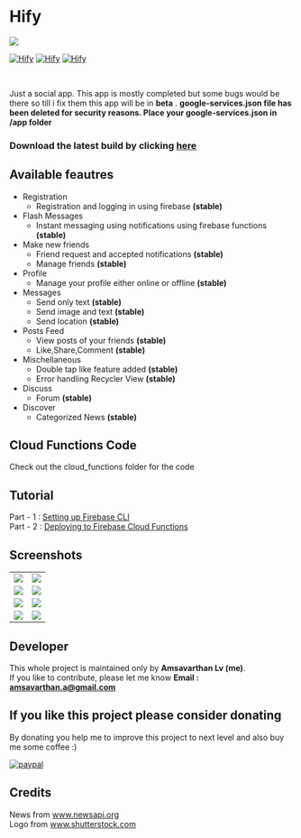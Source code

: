 # Hify

<img src="https://github.com/lvamsavarthan/Hify/blob/master/preview.png">
<br>

[![Hify](https://forthebadge.com/images/badges/built-by-developers.svg)](https://lvamsavarthan.github.io/lvstore/hify.html)
[![Hify](https://forthebadge.com/images/badges/built-with-love.svg)](https://lvamsavarthan.github.io/lvstore/hify.html)
[![Hify](https://forthebadge.com/images/badges/built-for-android.svg)](https://lvamsavarthan.github.io/lvstore/hify.html)

<br>

Just a social app. This app is mostly completed but some bugs would be there so till i fix them this app will be in **beta** .
**google-services.json file has been deleted for security reasons. Place your google-services.json in /app folder**

### Download the latest build by clicking [here](https://lvamsavarthan.github.io/lvstore/hify.html)

## Available feautres

* Registration
  - Registration and logging in using firebase **(stable)**
* Flash Messages
  - Instant messaging using notifications using firebase functions **(stable)**
* Make new friends
  - Friend request and accepted notifications **(stable)**
  - Manage friends **(stable)**
* Profile
  - Manage your profile either online or offline **(stable)**
* Messages
  - Send only text **(stable)**
  - Send image and text **(stable)**
  - Send location **(stable)**
* Posts Feed
  - View posts of your friends **(stable)**
  - Like,Share,Comment **(stable)**
* Mischellaneous
  - Double tap like feature added **(stable)**
  - Error handling Recycler View **(stable)**
* Discuss
  - Forum **(stable)**
* Discover
  - Categorized News **(stable)**
  
## Cloud Functions Code

Check out the cloud_functions folder for the code

## Tutorial 
Part - 1 : [Setting up Firebase CLI](https://youtu.be/-T-yGL1qRho)<br>
Part - 2 : [Deploying to Firebase Cloud Functions](https://youtu.be/3fBiSJB-i_E)

## Screenshots

<table>

  <tr>
    <td> <img src="https://github.com/lvamsavarthan/Hify/blob/master/screenshots/mobile_reg.png"> </td>
    <td> <img src="https://github.com/lvamsavarthan/Hify/blob/master/screenshots/mobile_reg2.png"> </td>
  </tr>
  
  <tr>
        <td> <img src="https://github.com/lvamsavarthan/Hify/blob/master/screenshots/dashboard.png"> </td>
        <td> <img src="https://github.com/lvamsavarthan/Hify/blob/master/screenshots/news.png"> </td>
  </tr>
  
   <tr>
         <td> <img src="https://github.com/lvamsavarthan/Hify/blob/master/screenshots/text_post.png"> </td>
         <td> <img src="https://github.com/lvamsavarthan/Hify/blob/master/screenshots/post_reg.png"> </td>
    </tr>
    
   <tr>
         <td> <img src="https://github.com/lvamsavarthan/Hify/blob/master/screenshots/friends.png"> </td>
         <td> <img src="https://github.com/lvamsavarthan/Hify/blob/master/screenshots/message.png"> </td>
   </tr>
  
 
</table>

## Developer

This whole project is maintained only by **Amsavarthan Lv (me)**.<br>
If you like to contribute, please let me know
<B>Email : amsavarthan.a@gmail.com</B>

## If you like this project please consider donating
By donating you help me to improve this project to next level and also buy me some coffee :)

[![paypal](https://www.paypalobjects.com/en_US/i/btn/btn_donateCC_LG.gif)](https://www.paypal.com/cgi-bin/webscr?cmd=_s-xclick&hosted_button_id=UF2TDFHZAHELS&source=url
)

## Credits

News from www.newsapi.org <br>
Logo from www.shutterstock.com
